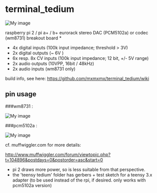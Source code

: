 terminal_tedium
===============


![My image](https://farm1.staticflickr.com/423/19280194146_4568770dcf_c.jpg)

raspberry pi 2 / pi a+ / b+  eurorack stereo DAC (PCM5102a) or codec (wm8731) breakout board *

- 4x digital inputs (100k input impedance; threshold > 3V)
- 2x digital outputs (~ 6V )
- 6x resp. 8x CV inputs (100k input impedance; 12 bit, +/- 5V range)
- 2x audio outputs (10VPP, 16bit / 48kHz)
- 2x audio inputs (wm8731 only)


build info, see here: https://github.com/mxmxmx/terminal_tedium/wiki

## pin usage

###wm8731 :

![My image](https://c1.staticflickr.com/1/574/22746127472_a8526f5235_c.jpg)

###pcm5102a :

![My image](https://farm6.staticflickr.com/5602/15151692744_667437ae88_b.jpg)


cf. muffwiggler.com for more details:

http://www.muffwiggler.com/forum/viewtopic.php?t=104896&postdays=0&postorder=asc&start=0

* pi 2 draws more power, so is less suitable from that perspective. 
* the 'teensy tedium' folder has gerbers + test sketch for a teensy 3.x adapter (to be used instead of the rpi, if desired. only works with pcm5102a version)

